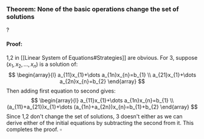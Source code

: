### Theorem: None of the basic operations change the set of solutions
?
#### Proof:
1,2 in [[Linear System of Equations#Strategies]] are obvious.
For 3, suppose $(x_{1},x_{2},\dots,x_{n})$ is a solution of:
$$
\begin{array}{l}
a_{11}x_{1}+\dots a_{1n}x_{n}=b_{1} \\
a_{21}x_{1}+\dots a_{2n}x_{n}=b_{2}
\end{array}
$$
Then adding first equation to second gives:
$$
\begin{array}{l}
a_{11}x_{1}+\dots a_{1n}x_{n}=b_{1} \\
(a_{11}+a_{21})x_{1}+\dots (a_{1n}+a_{2n})x_{n}=b_{1}+b_{2}
\end{array}
$$
Since 1,2 don't change the set of solutions, 3 doesn't either as we can derive either of the initial equations by subtracting the second from it.
This completes the proof. $\square$
<!--SR:!2025-10-15,61,312-->
